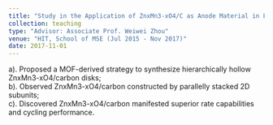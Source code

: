 ```yaml
---
title: "Study in the Application of ZnxMn3-xO4/C as Anode Material in Lithium-Ion Battery"
collection: teaching
type: "Advisor: Associate Prof. Weiwei Zhou"
venue: "HIT, School of MSE (Jul 2015 - Nov 2017)"
date: 2017-11-01
---
```


a).	Proposed a MOF-derived strategy to synthesize hierarchically hollow ZnxMn3-xO4/carbon disks;     
b).	Observed ZnxMn3-xO4/carbon constructed by parallelly stacked 2D subunits;     
c).	Discovered ZnxMn3-xO4/carbon manifested superior rate capabilities and cycling performance.
